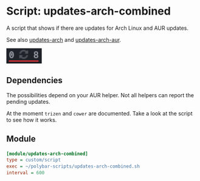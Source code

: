 # Script: updates-arch-combined

A script that shows if there are updates for Arch Linux and AUR updates.

See also [updates-arch](../updates-arch) and [updates-arch-aur](../updates-arch-aur).

![updates-arch-combined](screenshots/1.png)


## Dependencies

The possibilities depend on your AUR helper. Not all helpers can report the pending updates.

At the moment `trizen` and `cower` are documented. Take a look at the script to see how it works.


## Module

```ini
[module/updates-arch-combined]
type = custom/script
exec = ~/polybar-scripts/updates-arch-combined.sh
interval = 600
```
